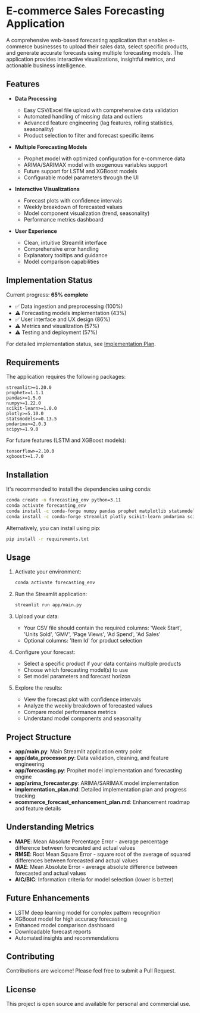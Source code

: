 # E-commerce Sales Forecasting Application

A comprehensive web-based forecasting application that enables e-commerce businesses to upload their sales data, select specific products, and generate accurate forecasts using multiple forecasting models. The application provides interactive visualizations, insightful metrics, and actionable business intelligence.

## Features

- **Data Processing**
  - Easy CSV/Excel file upload with comprehensive data validation
  - Automated handling of missing data and outliers
  - Advanced feature engineering (lag features, rolling statistics, seasonality)
  - Product selection to filter and forecast specific items

- **Multiple Forecasting Models**
  - Prophet model with optimized configuration for e-commerce data
  - ARIMA/SARIMAX model with exogenous variables support
  - Future support for LSTM and XGBoost models
  - Configurable model parameters through the UI

- **Interactive Visualizations**
  - Forecast plots with confidence intervals
  - Weekly breakdown of forecasted values
  - Model component visualization (trend, seasonality)
  - Performance metrics dashboard

- **User Experience**
  - Clean, intuitive Streamlit interface
  - Comprehensive error handling
  - Explanatory tooltips and guidance
  - Model comparison capabilities

## Implementation Status

Current progress: **65% complete**

- ✅ Data ingestion and preprocessing (100%)
- ⚠️ Forecasting models implementation (43%)
- ✅ User interface and UX design (86%)
- ⚠️ Metrics and visualization (57%)
- ⚠️ Testing and deployment (57%)

For detailed implementation status, see [Implementation Plan](implementation_plan.md).

## Requirements

The application requires the following packages:
```
streamlit>=1.20.0
prophet>=1.1.1
pandas>=1.5.0
numpy>=1.22.0
scikit-learn>=1.0.0
plotly>=5.10.0
statsmodels>=0.13.5
pmdarima>=2.0.3
scipy>=1.9.0
```

For future features (LSTM and XGBoost models):
```
tensorflow>=2.10.0
xgboost>=1.7.0
```

## Installation

It's recommended to install the dependencies using conda:

```bash
conda create -n forecasting_env python=3.11
conda activate forecasting_env
conda install -c conda-forge numpy pandas prophet matplotlib statsmodels
conda install -c conda-forge streamlit plotly scikit-learn pmdarima scipy
```

Alternatively, you can install using pip:

```bash
pip install -r requirements.txt
```

## Usage

1. Activate your environment:
   ```bash
   conda activate forecasting_env
   ```

2. Run the Streamlit application:
   ```bash
   streamlit run app/main.py
   ```

3. Upload your data:
   - Your CSV file should contain the required columns: 'Week Start', 'Units Sold', 'GMV', 'Page Views', 'Ad Spend', 'Ad Sales'
   - Optional columns: 'Item Id' for product selection

4. Configure your forecast:
   - Select a specific product if your data contains multiple products
   - Choose which forecasting model(s) to use
   - Set model parameters and forecast horizon

5. Explore the results:
   - View the forecast plot with confidence intervals
   - Analyze the weekly breakdown of forecasted values
   - Compare model performance metrics
   - Understand model components and seasonality

## Project Structure

- **app/main.py**: Main Streamlit application entry point
- **app/data_processor.py**: Data validation, cleaning, and feature engineering
- **app/forecasting.py**: Prophet model implementation and forecasting engine
- **app/arima_forecaster.py**: ARIMA/SARIMAX model implementation
- **implementation_plan.md**: Detailed implementation plan and progress tracking
- **ecommerce_forecast_enhancement_plan.md**: Enhancement roadmap and feature details

## Understanding Metrics

- **MAPE**: Mean Absolute Percentage Error - average percentage difference between forecasted and actual values
- **RMSE**: Root Mean Square Error - square root of the average of squared differences between forecasted and actual values
- **MAE**: Mean Absolute Error - average absolute difference between forecasted and actual values
- **AIC/BIC**: Information criteria for model selection (lower is better)

## Future Enhancements

- LSTM deep learning model for complex pattern recognition
- XGBoost model for high accuracy forecasting
- Enhanced model comparison dashboard
- Downloadable forecast reports
- Automated insights and recommendations

## Contributing

Contributions are welcome! Please feel free to submit a Pull Request.

## License

This project is open source and available for personal and commercial use. 